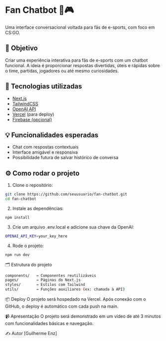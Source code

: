 # Fan Chatbot 🤖🎮

Uma interface conversacional voltada para fãs de e-sports, com foco em CS:GO.

## 🚀 Objetivo

Criar uma experiência interativa para fãs de e-sports com um chatbot funcional. A ideia é proporcionar respostas divertidas, úteis e rápidas sobre o time, partidas, jogadores ou até mesmo curiosidades.

## 🧰 Tecnologias utilizadas

- [Next.js](https://nextjs.org/)
- [TailwindCSS](https://tailwindcss.com/)
- [OpenAI API](https://platform.openai.com/)
- [Vercel](https://vercel.com/) (para deploy)
- [Firebase (opcional)](https://firebase.google.com/)

## 💡 Funcionalidades esperadas

- Chat com respostas contextuais
- Interface amigável e responsiva
- Possibilidade futura de salvar histórico de conversa

## ⚙️ Como rodar o projeto

1. Clone o repositório:

```bash
git clone https://github.com/seuusuario/fan-chatbot.git
cd fan-chatbot
```
2. Instale as dependências:
```bash
npm install
```
3. Crie um arquivo .env.local e adicione sua chave da OpenAI:
```bash
OPENAI_API_KEY=your_key_here
```
4. Rode o projeto:
```bash
npm run dev
```
🗂️ Estrutura do projeto
```bash
components/   → Componentes reutilizáveis
pages/        → Páginas do Next.js
styles/       → Estilos com Tailwind
utils/        → Funções auxiliares (ex: chamada à API)
```
📦 Deploy
O projeto será hospedado na Vercel. Após conexão com o GitHub, o deploy é automático com cada push na main.

📹 Apresentação
O projeto será demonstrado em um vídeo de até 3 minutos com funcionalidades básicas e navegação.

✍️ Autor
[Guilherme Enz]
